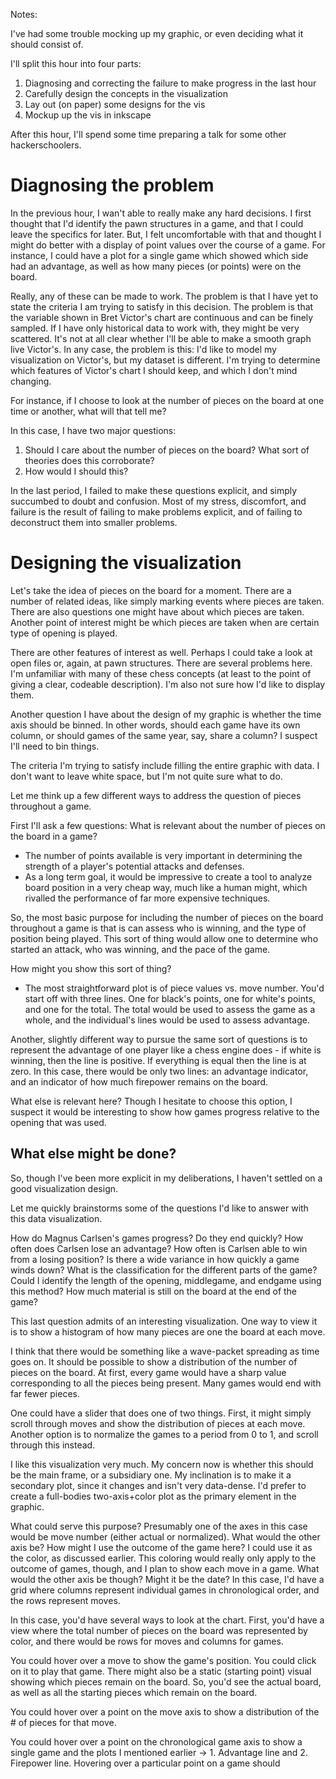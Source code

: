 Notes: 

I've had some trouble mocking up my graphic, or even deciding what it should consist of. 

I'll split this hour into four parts:
1. Diagnosing and correcting the failure to make progress in the last hour
2. Carefully design the concepts in the visualization 
3. Lay out (on paper) some designs for the vis
4. Mockup up the vis in inkscape

After this hour, I'll spend some time preparing a talk for some other hackerschoolers.

# Diagnosing the problem
In the previous hour, I wan't able to really make any hard decisions. I first thought that I'd identify the pawn structures in a game, and that I could leave the specifics for later. But, I felt uncomfortable with that and thought I might do better with a display of point values over the course of a game. For instance, I could have a plot for a single game which showed which side had an advantage, as well as how many pieces (or points) were on the board. 

Really, any of these can be made to work. The problem is that I have yet to state the criteria I am trying to satisfy in this decision. The problem is that the variable shown in Bret Victor's chart are continuous and can be finely sampled. If I have only historical data to work with, they might be very scattered. It's not at all clear whether I'll be able to make a smooth graph live Victor's. In any case, the problem is this: I'd like to model my visualization on Victor's, but my dataset is different. I'm trying to determine which features of Victor's chart I should keep, and which I don't mind changing. 

For instance, if I choose to look at the number of pieces on the board at one time or another, what will that tell me? 

In this case, I have two major questions: 
 1. Should I care about the number of pieces on the board? What sort of theories does this corroborate?
 2. How would I should this? 

In the last period, I failed to make these questions explicit, and simply succumbed to doubt and confusion. Most of my stress, discomfort, and failure is the result of failing to make problems explicit, and of failing to deconstruct them into smaller problems. 

# Designing the visualization
Let's take the idea of pieces on the board for a moment. There are a number of related ideas, like simply marking events where pieces are taken. There are also questions one might have about which pieces are taken. Another point of interest might be which pieces are taken when are certain type of opening is played. 

There are other features of interest as well. Perhaps I could take a look at open files or, again, at pawn structures. There are several problems here. I'm unfamiliar with many of these chess concepts (at least to the point of giving a clear, codeable description). I'm also not sure how I'd like to display them. 

Another question I have about the design of my graphic is whether the time axis should be binned. In other words, should each game have its own column, or should games of the same year, say, share a column? I suspect I'll need to bin things. 

The criteria I'm trying to satisfy include filling the entire graphic with data. I don't want to leave white space, but I'm not quite sure what to do. 

Let me think up a few different ways to address the question of pieces throughout a game. 

First I'll ask a few questions:
What is relevant about the number of pieces on the board in a game? 
 - The number of points available is very important in determining the strength of a player's potential attacks and defenses. 
 - As a long term goal, it would be impressive to create a tool to analyze board position in a very cheap way, much like a human might, which rivalled the performance of far more expensive techniques. 

So, the most basic purpose for including the number of pieces on the board throughout a game is that is can assess who is winning, and the type of position being played. This sort of thing would allow one to determine who started an attack, who was winning, and the pace of the game. 

How might you show this sort of thing? 
- The most straightforward plot is of piece values vs. move number. You'd start off with three lines. One for black's points, one for white's points, and one for the total. The total would be used to assess the game as a whole, and the individual's lines would be used to assess advantage. 

Another, slightly different way to pursue the same sort of questions is to represent the advantage of one player like a chess engine does - if white is winning, then the line is positive. If everything is equal then the line is at zero. In this case, there would be only two lines: an advantage indicator, and an indicator of how much firepower remains on the board. 

What else is relevant here? 
Though I hesitate to choose this option, I suspect it would be interesting to show how games progress relative to the opening that was used. 

What else might be done? 
---

So, though I've been more explicit in my deliberations, I haven't settled on a good visualization design. 

Let me quickly brainstorms some of the questions I'd like to answer with this data visualization. 

How do Magnus Carlsen's games progress? 
Do they end quickly? 
How often does Carlsen lose an advantage? 
How often is Carlsen able to win from a losing position? 
Is there a wide variance in how quickly a game winds down? 
What is the classification for the different parts of the game? 
Could I identify the length of the opening, middlegame, and endgame using this method? 
How much material is still on the board at the end of the game? 


This last question admits of an interesting visualization. One way to view it is to show a histogram of how many pieces are one the board at each move. 

I think that there would be something like a wave-packet spreading as time goes on. It should be possible to show a distribution of the number of pieces on the board. At first, every game would have a sharp value corresponding to all the pieces being present. Many games would end with far fewer pieces. 

One could have a slider that does one of two things. First, it might simply scroll through moves and show the distribution of pieces at each move. Another option is to normalize the games to a period from 0 to 1, and scroll through this instead. 

I like this visualization very much. My concern now is whether this should be the main frame, or a subsidiary one. My inclination is to make it a secondary plot, since it changes and isn't very data-dense. I'd prefer to create a full-bodies two-axis+color plot as the primary element in the graphic. 

What could serve this purpose? Presumably one of the axes in this case would be move number (either actual or normalized). What would the other axis be? How might I use the outcome of the game here? I could use it as the color, as discussed earlier. This coloring would really only apply to the outcome of games, though, and I plan to show each move in a game. What would the other axis be though? Might it be the date? In this case, I'd have a grid where columns represent individual games in chronological order, and the rows represent moves. 

In this case, you'd have several ways to look at the chart. First, you'd have a view where the total number of pieces on the board was represented by color, and there would be rows for moves and columns for games. 

You could hover over a move to show the game's position. You could click on it to play that game. There might also be a static (starting point) visual showing which pieces remain on the board. So, you'd see the actual board, as well as all the starting pieces which remain on the board. 

You could hover over a point on the move axis to show a distribution of the # of pieces for that move. 

You could hover over a point on the chronological game axis to show a single game and the plots I mentioned earlier -> 1. Advantage line and 2. Firepower line. Hovering over a particular point on a game should 